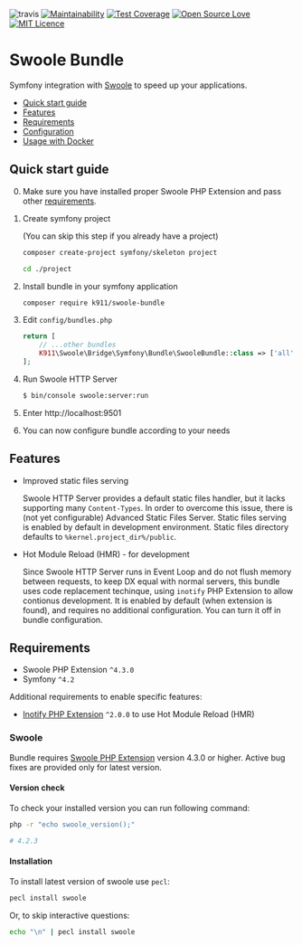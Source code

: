 ![travis](https://api.travis-ci.org/k911/swoole-bundle.svg?branch=develop)
[![Maintainability](https://api.codeclimate.com/v1/badges/1d73a214622bba769171/maintainability)](https://codeclimate.com/github/k911/swoole-bundle/maintainability)
[![Test Coverage](https://api.codeclimate.com/v1/badges/1d73a214622bba769171/test_coverage)](https://codeclimate.com/github/k911/swoole-bundle/test_coverage)
[![Open Source Love](https://badges.frapsoft.com/os/v1/open-source.svg?v=103)](https://github.com/ellerbrock/open-source-badges/)
[![MIT Licence](https://badges.frapsoft.com/os/mit/mit.svg?v=103)](https://opensource.org/licenses/mit-license.php)

# Swoole Bundle
Symfony integration with [Swoole](https://www.swoole.co.uk/) to speed up your applications.

- [Quick start guide](#quick-start-guide)
- [Features](#features)
- [Requirements](#requirements)
- [Configuration](./docs/configuration-reference.md)
- [Usage with Docker](./docs/docker-usage.md)

## Quick start guide
0. Make sure you have installed proper Swoole PHP Extension and pass other [requirements](#requirements).

1. Create symfony project

    (You can skip this step if you already have a project)

    ```bash
    composer create-project symfony/skeleton project

    cd ./project
    ```

2. Install bundle in your symfony application

    ```bash
    composer require k911/swoole-bundle
    ```

3. Edit `config/bundles.php`

    ```php
    return [
        // ...other bundles
        K911\Swoole\Bridge\Symfony\Bundle\SwooleBundle::class => ['all' => true],
    ];
    ```

4. Run Swoole HTTP Server

    ```bash
    $ bin/console swoole:server:run
    ```

5. Enter http://localhost:9501

6. You can now configure bundle according to your needs

## Features

- Improved static files serving
    
    Swoole HTTP Server provides a default static files handler, but it lacks supporting many `Content-Types`. In order to overcome this issue, there is (not yet configurable) Advanced Static Files Server. Static files serving is enabled by default in development environment. Static files directory defaults to `%kernel.project_dir%/public`. 

- Hot Module Reload (HMR) - for development

    Since Swoole HTTP Server runs in Event Loop and do not flush memory between requests, to keep DX equal with normal servers, this bundle uses code replacement techinque, using `inotify` PHP Extension to allow contionus development. It is enabled by default (when extension is found), and requires no additional configuration. You can turn it off in bundle configuration. 

## Requirements

- Swoole PHP Extension `^4.3.0`
- Symfony `^4.2`

Additional requirements to enable specific features:
- [Inotify PHP Extension](https://pecl.php.net/package/inotify) `^2.0.0` to use Hot Module Reload (HMR)

### Swoole
Bundle requires [Swoole PHP Extension](https://github.com/swoole/swoole-src) version 4.3.0 or higher. Active bug fixes are provided only for latest version.


#### Version check
To check your installed version you can run following command:

```bash
php -r "echo swoole_version();"

# 4.2.3
```

#### Installation

To install latest version of swoole use `pecl`:

```bash
pecl install swoole
```

Or, to skip interactive questions:

```bash
echo "\n" | pecl install swoole 
```




